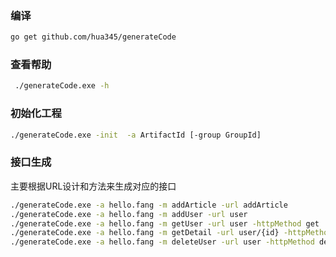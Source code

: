 ### 编译
```bash
go get github.com/hua345/generateCode
```
### 查看帮助
```bash
 ./generateCode.exe -h
```
### 初始化工程
```bash
./generateCode.exe -init  -a ArtifactId [-group GroupId]
```
### 接口生成
主要根据URL设计和方法来生成对应的接口
```bash
./generateCode.exe -a hello.fang -m addArticle -url addArticle
./generateCode.exe -a hello.fang -m addUser -url user
./generateCode.exe -a hello.fang -m getUser -url user -httpMethod get
./generateCode.exe -a hello.fang -m getDetail -url user/{id} -httpMethod get
./generateCode.exe -a hello.fang -m deleteUser -url user -httpMethod delete
```